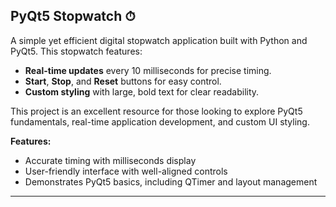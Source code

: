 
##  PyQt5 Stopwatch ⏱

A simple yet efficient digital stopwatch application built with Python and PyQt5. This stopwatch features:

- **Real-time updates** every 10 milliseconds for precise timing.
- **Start**, **Stop**, and **Reset** buttons for easy control.
- **Custom styling** with large, bold text for clear readability.

This project is an excellent resource for those looking to explore PyQt5 fundamentals, real-time application development, and custom UI styling.

**Features:**
- Accurate timing with milliseconds display
- User-friendly interface with well-aligned controls
- Demonstrates PyQt5 basics, including QTimer and layout management

---
